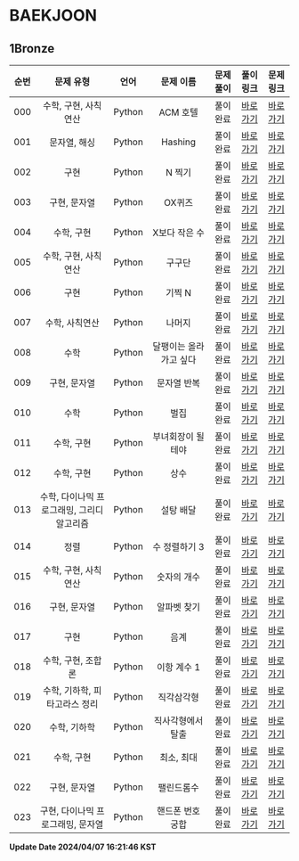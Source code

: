 # BAEKJOON

## 1Bronze

| 순번 | 문제 유형 | 언어 | 문제 이름 | 문제 풀이 | 풀이 링크 | 문제 링크 |
| :--: |:--: |:--: |:--: |:--: |:--: |:--: |
|000|수학, 구현, 사칙연산|Python|ACM 호텔|풀이완료|[바로가기](https://github.com/westreed/ProgrammersAlgorithm/blob/main/BAEKJOON/1Bronze/ACM%20%ED%98%B8%ED%85%94.py)|[바로가기](https://www.acmicpc.net/problem/10250)|
|001|문자열, 해싱|Python|Hashing|풀이완료|[바로가기](https://github.com/westreed/ProgrammersAlgorithm/blob/main/BAEKJOON/1Bronze/Hashing.py)|[바로가기](https://www.acmicpc.net/problem/15829)|
|002|구현|Python|N 찍기|풀이완료|[바로가기](https://github.com/westreed/ProgrammersAlgorithm/blob/main/BAEKJOON/1Bronze/N%20%EC%B0%8D%EA%B8%B0.py)|[바로가기](https://www.acmicpc.net/problem/2741)|
|003|구현, 문자열|Python|OX퀴즈|풀이완료|[바로가기](https://github.com/westreed/ProgrammersAlgorithm/blob/main/BAEKJOON/1Bronze/OX%ED%80%B4%EC%A6%88.py)|[바로가기](https://www.acmicpc.net/problem/8958)|
|004|수학, 구현|Python|X보다 작은 수|풀이완료|[바로가기](https://github.com/westreed/ProgrammersAlgorithm/blob/main/BAEKJOON/1Bronze/X%EB%B3%B4%EB%8B%A4%20%EC%9E%91%EC%9D%80%20%EC%88%98.py)|[바로가기](https://www.acmicpc.net/problem/10871)|
|005|수학, 구현, 사칙연산|Python|구구단|풀이완료|[바로가기](https://github.com/westreed/ProgrammersAlgorithm/blob/main/BAEKJOON/1Bronze/%EA%B5%AC%EA%B5%AC%EB%8B%A8.py)|[바로가기](https://www.acmicpc.net/problem/2739)|
|006|구현|Python|기찍 N|풀이완료|[바로가기](https://github.com/westreed/ProgrammersAlgorithm/blob/main/BAEKJOON/1Bronze/%EA%B8%B0%EC%B0%8D%20N.py)|[바로가기](https://www.acmicpc.net/problem/2742)|
|007|수학, 사칙연산|Python|나머지|풀이완료|[바로가기](https://github.com/westreed/ProgrammersAlgorithm/blob/main/BAEKJOON/1Bronze/%EB%82%98%EB%A8%B8%EC%A7%80.py)|[바로가기](https://www.acmicpc.net/problem/3052)|
|008|수학|Python|달팽이는 올라가고 싶다|풀이완료|[바로가기](https://github.com/westreed/ProgrammersAlgorithm/blob/main/BAEKJOON/1Bronze/%EB%8B%AC%ED%8C%BD%EC%9D%B4%EB%8A%94%20%EC%98%AC%EB%9D%BC%EA%B0%80%EA%B3%A0%20%EC%8B%B6%EB%8B%A4.py)|[바로가기](https://www.acmicpc.net/problem/2869)|
|009|구현, 문자열|Python|문자열 반복|풀이완료|[바로가기](https://github.com/westreed/ProgrammersAlgorithm/blob/main/BAEKJOON/1Bronze/%EB%AC%B8%EC%9E%90%EC%97%B4%20%EB%B0%98%EB%B3%B5.py)|[바로가기](https://www.acmicpc.net/problem/2675)|
|010|수학|Python|벌집|풀이완료|[바로가기](https://github.com/westreed/ProgrammersAlgorithm/blob/main/BAEKJOON/1Bronze/%EB%B2%8C%EC%A7%91.py)|[바로가기](https://www.acmicpc.net/problem/2292)|
|011|수학, 구현|Python|부녀회장이 될테야|풀이완료|[바로가기](https://github.com/westreed/ProgrammersAlgorithm/blob/main/BAEKJOON/1Bronze/%EB%B6%80%EB%85%80%ED%9A%8C%EC%9E%A5%EC%9D%B4%20%EB%90%A0%ED%85%8C%EC%95%BC.py)|[바로가기](https://www.acmicpc.net/problem/2775)|
|012|수학, 구현|Python|상수|풀이완료|[바로가기](https://github.com/westreed/ProgrammersAlgorithm/blob/main/BAEKJOON/1Bronze/%EC%83%81%EC%88%98.py)|[바로가기](https://www.acmicpc.net/problem/2908)|
|013|수학, 다이나믹 프로그래밍, 그리디 알고리즘|Python|설탕 배달|풀이완료|[바로가기](https://github.com/westreed/ProgrammersAlgorithm/blob/main/BAEKJOON/1Bronze/%EC%84%A4%ED%83%95%20%EB%B0%B0%EB%8B%AC.py)|[바로가기](https://www.acmicpc.net/problem/2839)|
|014|정렬|Python|수 정렬하기 3|풀이완료|[바로가기](https://github.com/westreed/ProgrammersAlgorithm/blob/main/BAEKJOON/1Bronze/%EC%88%98%20%EC%A0%95%EB%A0%AC%ED%95%98%EA%B8%B0%203.py)|[바로가기](https://www.acmicpc.net/problem/10989)|
|015|수학, 구현, 사칙연산|Python|숫자의 개수|풀이완료|[바로가기](https://github.com/westreed/ProgrammersAlgorithm/blob/main/BAEKJOON/1Bronze/%EC%88%AB%EC%9E%90%EC%9D%98%20%EA%B0%9C%EC%88%98.py)|[바로가기](https://www.acmicpc.net/problem/2577)|
|016|구현, 문자열|Python|알파벳 찾기|풀이완료|[바로가기](https://github.com/westreed/ProgrammersAlgorithm/blob/main/BAEKJOON/1Bronze/%EC%95%8C%ED%8C%8C%EB%B2%B3%20%EC%B0%BE%EA%B8%B0.py)|[바로가기](https://www.acmicpc.net/problem/10809)|
|017|구현|Python|음계|풀이완료|[바로가기](https://github.com/westreed/ProgrammersAlgorithm/blob/main/BAEKJOON/1Bronze/%EC%9D%8C%EA%B3%84.py)|[바로가기](https://www.acmicpc.net/problem/2920)|
|018|수학, 구현, 조합론|Python|이항 계수 1|풀이완료|[바로가기](https://github.com/westreed/ProgrammersAlgorithm/blob/main/BAEKJOON/1Bronze/%EC%9D%B4%ED%95%AD%20%EA%B3%84%EC%88%98%201.py)|[바로가기](https://www.acmicpc.net/problem/11050)|
|019|수학, 기하학, 피타고라스 정리|Python|직각삼각형|풀이완료|[바로가기](https://github.com/westreed/ProgrammersAlgorithm/blob/main/BAEKJOON/1Bronze/%EC%A7%81%EA%B0%81%EC%82%BC%EA%B0%81%ED%98%95.py)|[바로가기](https://www.acmicpc.net/problem/4153)|
|020|수학, 기하학|Python|직사각형에서 탈출|풀이완료|[바로가기](https://github.com/westreed/ProgrammersAlgorithm/blob/main/BAEKJOON/1Bronze/%EC%A7%81%EC%82%AC%EA%B0%81%ED%98%95%EC%97%90%EC%84%9C%20%ED%83%88%EC%B6%9C.py)|[바로가기](https://www.acmicpc.net/problem/1085)|
|021|수학, 구현|Python|최소, 최대|풀이완료|[바로가기](https://github.com/westreed/ProgrammersAlgorithm/blob/main/BAEKJOON/1Bronze/%EC%B5%9C%EC%86%8C%2C%20%EC%B5%9C%EB%8C%80.py)|[바로가기](https://www.acmicpc.net/problem/10818)|
|022|구현, 문자열|Python|팰린드롬수|풀이완료|[바로가기](https://github.com/westreed/ProgrammersAlgorithm/blob/main/BAEKJOON/1Bronze/%ED%8C%B0%EB%A6%B0%EB%93%9C%EB%A1%AC%EC%88%98.py)|[바로가기](https://www.acmicpc.net/problem/1259)|
|023|구현, 다이나믹 프로그래밍, 문자열|Python|핸드폰 번호 궁합|풀이완료|[바로가기](https://github.com/westreed/ProgrammersAlgorithm/blob/main/BAEKJOON/1Bronze/%ED%95%B8%EB%93%9C%ED%8F%B0%20%EB%B2%88%ED%98%B8%20%EA%B6%81%ED%95%A9.py)|[바로가기](https://www.acmicpc.net/problem/17202)|


**Update Date 2024/04/07 16:21:46 KST**